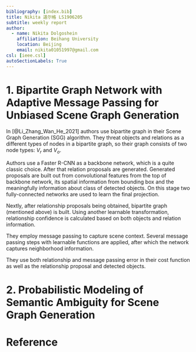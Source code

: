 ```yaml
---
bibliography: [index.bib]
title: Nikita 道尔格 LS1906205
subtitle: weekly report
author:
  - name: Nikita Dolgoshein
    affiliation: Beihang University
    location: Beijing
    email: nikita01051997@gmail.com
csl: [ieee.csl]
autoSectionLabels: True
---
```


# 1. Bipartite Graph Network with Adaptive Message Passing for Unbiased Scene Graph Generation

In [@Li_Zhang_Wan_He_2021] authors use bipartite graph in their Scene Graph Generation (SGG) algorithm. They threat objects and relations as a different types of nodes in a bipartite graph, so their graph consists of two node types: $V_r$ and $V_o$.

Authors use a Faster R-CNN as a backbone network, which is a quite classic choice. After that relation proposals are generated. Generated proposals are built out from convolutional features from the top of backbone network, its spatial information from bounding box and the meaningfully information about class of detected objects. On this stage two fully-connected networks are used to learn the final projection.

Nextly, after relationship proposals being obtained, bipartite graph (mentioned above) is built. Using another learnable transformation, relationship confidence is calculated based on both objects and relation information.

They employ message passing to capture scene context. Several message passing steps with learnable functions are applied, after which the network captures neighborhood information.

They use both relationship and message passing error in their cost function as well as the relationship proposal and detected objects.

# 2. Probabilistic Modeling of Semantic Ambiguity for Scene Graph Generation



# Reference